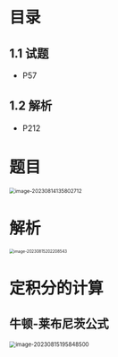 # 目录



## 1.1 试题

* P57



## 1.2 解析

* P212



# 题目

<img src="https://cvp.oss-cn-shanghai.aliyuncs.com/picgo/202308141358773.png" alt="image-20230814135802712" style="zoom:65%;" />



# 解析

<img src="https://cvp.oss-cn-shanghai.aliyuncs.com/picgo/202308152022626.png" alt="image-20230815202208543" style="zoom:50%;" />



# 定积分的计算



## 牛顿-莱布尼茨公式

<img src="https://cvp.oss-cn-shanghai.aliyuncs.com/picgo/202308151958605.png" alt="image-20230815195848500" style="zoom: 70%;" />
